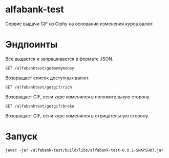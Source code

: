 # alfabank-test
Сервис выдачи GIF из Giphy на основании изменения курса валют.  

# Эндпоинты
Все выдается и запрашивается в формате JSON.
```
GET /alfabanktest/getmemymoney
```
Возвращает список доступных валют.
```
GET /alfabanktest/getgif/rich
```
Возвращает GIF, если курс изменился в положительную сторону.
```
GET /alfabanktest/getgif/broke
```
Возвращает GIF, если курс изменился в отрицательную сторону.

# Запуск
```
javac -jar /alfabank-test/build/libs/alfabank-test-0.0.1-SNAPSHOT.jar
```
